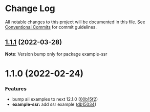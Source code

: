 # Change Log

All notable changes to this project will be documented in this file.
See [Conventional Commits](https://conventionalcommits.org) for commit guidelines.

## [1.1.1](https://github.com/chapter-three/next-drupal/compare/example-ssr@1.1.0...example-ssr@1.1.1) (2022-03-28)

**Note:** Version bump only for package example-ssr





# 1.1.0 (2022-02-24)


### Features

* bump all examples to next 12.1.0 ([00b15f2](https://github.com/chapter-three/next-drupal/commit/00b15f2b308a0a9fcb298789a9ca712f4efa7eff))
* **example-ssr:** add ssr example ([db15034](https://github.com/chapter-three/next-drupal/commit/db15034b2d217ba5f23aa02cfc3881ed969de5e3))

